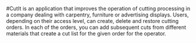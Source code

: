 #CutIt
is an application that improves the operation of cutting processing in a company dealing with carpentry, furniture or advertising displays. Users, depending on their access level, can create, delete and restore cutting orders. In each of the orders, you can add subsequent cuts from different materials that create a cut list for the given order for the operator.
